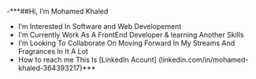 -***##Hi, I’m Mohamed Khaled
- I’m Interested In Software and Web Developement
- I’m Currently Work As A FrontEnd Developer & learning Another Skills
- I’m Looking To Collaborate On Moving Forward In My Streams And Fragrances In It A Lot 
- How to reach me This Is [LinkedIn Acount] (linkedin.com/in/mohamed-khaled-364393217)***

<!---
mohamed-khaled11/mohamed-khaled11 is a ✨ special ✨ repository because its `README.md` (this file) appears on your GitHub profile.
You can click the Preview link to take a look at your changes.
--->
